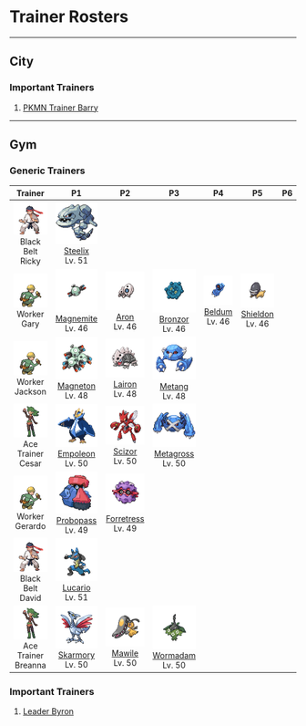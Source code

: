 # Trainer Rosters

---

## City


### Important Trainers

1. [PKMN Trainer Barry](important_trainers.md#pkmn-trainer-barry)

---

## Gym


### Generic Trainers

| Trainer | P1 | P2 | P3 | P4 | P5 | P6 |
|:-------:|:--:|:--:|:--:|:--:|:--:|:--:|
| ![Black Belt Ricky](../../assets/trainers/black_belt.png "Black Belt Ricky")<br>Black Belt Ricky | ![Steelix](../../assets/sprites/steelix/front.gif "Steelix")<br>[Steelix](../../pokemon/steelix.md/)<br>Lv. 51 |
| ![Worker Gary](../../assets/trainers/worker.png "Worker Gary")<br>Worker Gary | ![Magnemite](../../assets/sprites/magnemite/front.gif "Magnemite")<br>[Magnemite](../../pokemon/magnemite.md/)<br>Lv. 46 | ![Aron](../../assets/sprites/aron/front.gif "Aron")<br>[Aron](../../pokemon/aron.md/)<br>Lv. 46 | ![Bronzor](../../assets/sprites/bronzor/front.gif "Bronzor")<br>[Bronzor](../../pokemon/bronzor.md/)<br>Lv. 46 | ![Beldum](../../assets/sprites/beldum/front.gif "Beldum")<br>[Beldum](../../pokemon/beldum.md/)<br>Lv. 46 | ![Shieldon](../../assets/sprites/shieldon/front.gif "Shieldon")<br>[Shieldon](../../pokemon/shieldon.md/)<br>Lv. 46 |
| ![Worker Jackson](../../assets/trainers/worker.png "Worker Jackson")<br>Worker Jackson | ![Magneton](../../assets/sprites/magneton/front.gif "Magneton")<br>[Magneton](../../pokemon/magneton.md/)<br>Lv. 48 | ![Lairon](../../assets/sprites/lairon/front.gif "Lairon")<br>[Lairon](../../pokemon/lairon.md/)<br>Lv. 48 | ![Metang](../../assets/sprites/metang/front.gif "Metang")<br>[Metang](../../pokemon/metang.md/)<br>Lv. 48 |
| ![Ace Trainer Cesar](../../assets/trainers/ace_trainer.png "Ace Trainer Cesar")<br>Ace Trainer Cesar | ![Empoleon](../../assets/sprites/empoleon/front.gif "Empoleon")<br>[Empoleon](../../pokemon/empoleon.md/)<br>Lv. 50 | ![Scizor](../../assets/sprites/scizor/front.gif "Scizor")<br>[Scizor](../../pokemon/scizor.md/)<br>Lv. 50 | ![Metagross](../../assets/sprites/metagross/front.gif "Metagross")<br>[Metagross](../../pokemon/metagross.md/)<br>Lv. 50 |
| ![Worker Gerardo](../../assets/trainers/worker.png "Worker Gerardo")<br>Worker Gerardo | ![Probopass](../../assets/sprites/probopass/front.gif "Probopass")<br>[Probopass](../../pokemon/probopass.md/)<br>Lv. 49 | ![Forretress](../../assets/sprites/forretress/front.gif "Forretress")<br>[Forretress](../../pokemon/forretress.md/)<br>Lv. 49 |
| ![Black Belt David](../../assets/trainers/black_belt.png "Black Belt David")<br>Black Belt David | ![Lucario](../../assets/sprites/lucario/front.gif "Lucario")<br>[Lucario](../../pokemon/lucario.md/)<br>Lv. 51 |
| ![Ace Trainer Breanna](../../assets/trainers/ace_trainer.png "Ace Trainer Breanna")<br>Ace Trainer Breanna | ![Skarmory](../../assets/sprites/skarmory/front.gif "Skarmory")<br>[Skarmory](../../pokemon/skarmory.md/)<br>Lv. 50 | ![Mawile](../../assets/sprites/mawile/front.gif "Mawile")<br>[Mawile](../../pokemon/mawile.md/)<br>Lv. 50 | ![Wormadam](../../assets/sprites/wormadam-plant/front.gif "Wormadam")<br>[Wormadam](../../pokemon/wormadam-plant.md/)<br>Lv. 50 |


### Important Trainers

1. [Leader Byron](important_trainers.md#leader-byron)
